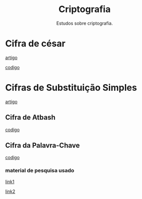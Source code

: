 <h1 align="center"> Criptografia </h1>

<p align="center">
  Estudos sobre criptografia.
</p>

# Cifra de césar 

[artigo](https://wiki.imesec.ime.usp.br/books/ctf-starter-pack/page/cifra-de-c%C3%A9sar)

[codigo](./cifradecesar/cifradecesar.py)


# Cifras de Substituição Simples 

[artigo](https://wiki.imesec.ime.usp.br/books/ctf-starter-pack/page/cifras-de-substitui%C3%A7%C3%A3o-simples)

## Cifra de Atbash 

[codigo](./substituicao/atbash.py)

## Cifra da Palavra-Chave 

[codigo](./substituicao/keyword.py)

### material de pesquisa usado 

[link1](https://panda.ime.usp.br/pensepy/static/pensepy/08-Strings/strings.html)

[link2](https://www.w3schools.com/python/ref_string_replace.asp)
